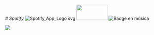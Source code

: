 <em> # Spotify </em>
![Spotify_App_Logo svg](https://github.com/user-attachments/assets/79054cce-70bc-423a-be41-fd6de487bb76)
<img src="github.com/user-attachments/assets/79054cce-70bc-423a-be41-fd6de487bb76" width="100" height="50">
   ![Badge en música](https://img.shields.io/badge/STATUS-EN%música-green)
  <p align="left">
   <img src="https://img.shields.io/badge/STATUS-EN%música-green">
   </p>
